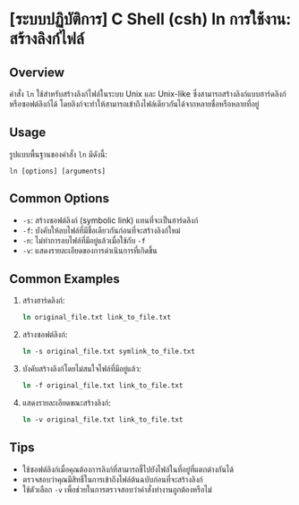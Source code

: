 # [ระบบปฏิบัติการ] C Shell (csh) ln การใช้งาน: สร้างลิงก์ไฟล์

## Overview
คำสั่ง `ln` ใช้สำหรับสร้างลิงก์ไฟล์ในระบบ Unix และ Unix-like ซึ่งสามารถสร้างลิงก์แบบฮาร์ดลิงก์หรือซอฟต์ลิงก์ได้ โดยลิงก์จะทำให้สามารถเข้าถึงไฟล์เดียวกันได้จากหลายชื่อหรือหลายที่อยู่

## Usage
รูปแบบพื้นฐานของคำสั่ง `ln` มีดังนี้:
```
ln [options] [arguments]
```

## Common Options
- `-s`: สร้างซอฟต์ลิงก์ (symbolic link) แทนที่จะเป็นฮาร์ดลิงก์
- `-f`: บังคับให้ลบไฟล์ที่มีชื่อเดียวกันก่อนที่จะสร้างลิงก์ใหม่
- `-n`: ไม่ทำการลบไฟล์ที่มีอยู่แล้วเมื่อใช้กับ `-f`
- `-v`: แสดงรายละเอียดของการดำเนินการที่เกิดขึ้น

## Common Examples
1. สร้างฮาร์ดลิงก์:
   ```csh
   ln original_file.txt link_to_file.txt
   ```

2. สร้างซอฟต์ลิงก์:
   ```csh
   ln -s original_file.txt symlink_to_file.txt
   ```

3. บังคับสร้างลิงก์โดยไม่สนใจไฟล์ที่มีอยู่แล้ว:
   ```csh
   ln -f original_file.txt link_to_file.txt
   ```

4. แสดงรายละเอียดขณะสร้างลิงก์:
   ```csh
   ln -v original_file.txt link_to_file.txt
   ```

## Tips
- ใช้ซอฟต์ลิงก์เมื่อคุณต้องการลิงก์ที่สามารถชี้ไปยังไฟล์ในที่อยู่ที่แตกต่างกันได้
- ตรวจสอบว่าคุณมีสิทธิ์ในการเข้าถึงไฟล์ต้นฉบับก่อนที่จะสร้างลิงก์
- ใช้ตัวเลือก `-v` เพื่อช่วยในการตรวจสอบว่าคำสั่งทำงานถูกต้องหรือไม่